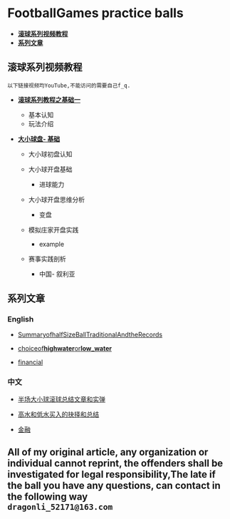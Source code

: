 # FootballGames practice balls

*   **[滚球系列视频教程](#blow)**
*   **[系列文章](#pages)**


## <a name="blow"></a> 滚球系列视频教程

	以下链接视频均YouTube,不能访问的需要自己f_q.

- [**滚球系列教程之基础一**](https://www.youtube.com/watch?v=3ClN1HqqNYg)
	- 基本认知
	- 玩法介绍

- [**大小球盘- 基础**](https://youtu.be/NCEgD1sZ2lI)

	- 大小球初盘认知
	
	- 大小球开盘基础
	
		- 进球能力
	
	- 大小球开盘思维分析
	
		- 变盘
	
	- 模拟庄家开盘实践
	
		- example
	
	
	- 赛事实践剖析
	
		- 中国- 叙利亚


## <a name="pages"></a> 系列文章

### English

- [SummaryofhalfSizeBallTraditionalAndtheRecords](./2016-10And11HalfGoal/Summary_of_halfSizeBall_traditional-2016.md)

- [choiceof**highwater**or**low_water**](./2016-11high_water_and_low_water/choice_of_high_water_and_low_water.md)

- [financial](./financial/financial.md)

### 中文
- [半场大小球滚球总结文章和实弹](./2016-10And11HalfGoal/Summary_of_halfSizeBall_traditional-2016.md)

- [高水和低水买入的抉择和总结](./2016-11high_water_and_low_water/choice_of_high_water_and_low_water.md)

- [金融](./financial/financial.md)






## All of my original article, any organization or individual cannot reprint, the offenders shall be investigated for legal responsibility,The late if the ball you have any questions, can contact in the following way<br/>`dragonli_52171@163.com` 
 





